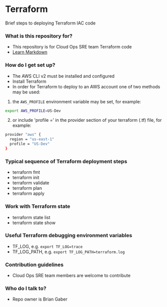 # Terraform #

Brief steps to deploying Terraform IAC code

### What is this repository for? ###

* This repository is for Cloud Ops SRE team Terraform code
* [Learn Markdown](https://bitbucket.org/tutorials/markdowndemo)

### How do I get set up? ###

* The AWS CLI v2 must be installed and configured
* Install Terraform
* In order for Terraform to deploy to an AWS account one of two methods may be used:

1. the `AWS_PROFILE` environment variable may be set, for example:

```bash
export AWS_PROFILE=US-Dev
```

2. or include 'profile =' in the provider section of your terraform (.tf) file, for example:

```bash
provider "aws" {
  region = "us-east-1"
  profile = "US-Dev"
}
```

### Typical sequence of Terraform deployment steps ###
* terraform fmt
* terraform init
* terraform validate
* terraform plan
* terraform apply

### Work with Terraform state ###
* terraform state list
* terraform state show <resource>

### Useful Terraform debugging environment variables ###
* TF_LOG, e.g. `export TF_LOG=trace`
* TF_LOG_PATH, e.g. `export TF_LOG_PATH=terraform.log`

### Contribution guidelines ###

* Cloud Ops SRE team members are welcome to contribute

### Who do I talk to? ###

* Repo owner is Brian Gaber